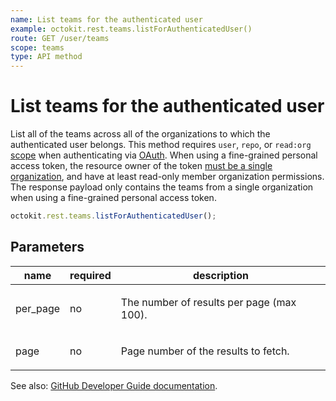 ```yaml
---
name: List teams for the authenticated user
example: octokit.rest.teams.listForAuthenticatedUser()
route: GET /user/teams
scope: teams
type: API method
---
```


# List teams for the authenticated user

List all of the teams across all of the organizations to which the authenticated user belongs. This method requires `user`, `repo`, or `read:org` [scope](https://docs.github.com/apps/building-oauth-apps/understanding-scopes-for-oauth-apps/) when authenticating via [OAuth](https://docs.github.com/apps/building-oauth-apps/). When using a fine-grained personal access token, the resource owner of the token [must be a single organization](https://docs.github.com/authentication/keeping-your-account-and-data-secure/creating-a-personal-access-token#fine-grained-personal-access-tokens), and have at least read-only member organization permissions. The response payload only contains the teams from a single organization when using a fine-grained personal access token.

```js
octokit.rest.teams.listForAuthenticatedUser();
```

## Parameters

<table>
  <thead>
    <tr>
      <th>name</th>
      <th>required</th>
      <th>description</th>
    </tr>
  </thead>
  <tbody>
    <tr><td>per_page</td><td>no</td><td>

The number of results per page (max 100).

</td></tr>
<tr><td>page</td><td>no</td><td>

Page number of the results to fetch.

</td></tr>
  </tbody>
</table>

See also: [GitHub Developer Guide documentation](https://docs.github.com/rest/reference/teams#list-teams-for-the-authenticated-user).
